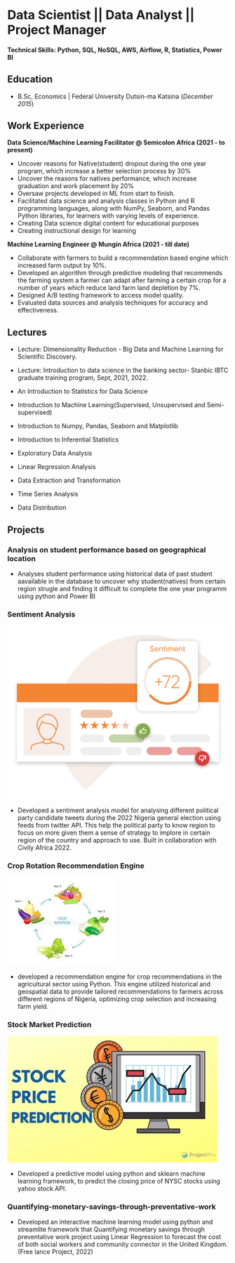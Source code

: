 # Data Scientist || Data Analyst || Project Manager

#### Technical Skills: Python, SQL, NoSQL, AWS, Airflow, R, Statistics, Power BI 

## Education
- B.Sc, Economics | Federal University Dutsin-ma Katsina (_December 2015_)

## Work Experience
**Data Science/Machine Learning Facilitator @ Semicolon Africa (2021 - to present)**
  - Uncover reasons for Native(student) dropout during the one year program, which increase a better selection process by 30%
  - Uncover the reasons for natives performance, which increase graduation and work placement by 20%
  - Oversaw projects developed in ML from start to finish.
  - Facilitated data science and analysis classes in Python and R programming languages, along with  NumPy, Seaborn, and Pandas Python libraries, for learners with varying levels of experience.
  - Creating Data science digital content for educational purposes
  - Creating instructional design for learning

**Machine Learning Engineer @ Mungin Africa (2021 - till date)**
  - Collaborate with farmers to build a recommendation based engine which increased farm output by 10%. 
  - Developed an algorithm through predictive modeling that recommends the farming system a farmer can adapt after farming a certain crop for a number of years which reduce land farm land depletion by 7%.
  - Designed A/B testing framework to access model quality.
  - Evaluated data sources and analysis techniques for accuracy and effectiveness.

## Lectures

- Lecture: Dimensionality Reduction - Big Data and Machine Learning for Scientific Discovery.

- Lecture: Introduction to data science in the banking sector- Stanbic IBTC graduate training program, Sept, 2021, 2022.

- An Introduction to Statistics for Data Science

- Introduction to Machine Learning(Supervised, Unsupervised and Semi-supervised)

- Introduction to Numpy, Pandas, Seaborn and Matplotlib

- Introduction to Inferential Statistics

- Exploratory Data Analysis

- Linear Regression Analysis

- Data Extraction and Transformation

- Time Series Analysis

- Data Distribution 


## Projects
### Analysis on student performance based on geographical location
  - Analyses student performance using historical data of past student aavailable in the database to uncover why student(natives) from certain region strugle and finding it difficult to complete the one year programm using python and Power BI 

### Sentiment Analysis
![](/assets/img/senti.jpg)
  - Developed a sentiment analysis model for analysing different political party candidate tweets during the 2022 Nigeria general election using feeds from twitter API. This help the political party to know region to focus on more given   them a sense of strategy to implore in certain region of the country and approach to use. Built in collaboration with Civily Africa 2022.

### Crop Rotation Recommendation Engine
![](/assets/img/recommendation.jpeg)
  - developed a recommendation engine for crop recommendations in the agricultural sector using Python. This engine utilized historical and geospatial data to provide tailored recommendations to farmers across different regions of Nigeria, optimizing crop selection and increasing farm yield.

### Stock Market Prediction
![](/assets/img/Stock_Price_Prediction.webp)
  -  Developed a predictive model using python and sklearn machine learning framework, to predict the closing price of NYSC stocks using yahoo stock API.

### Quantifying-monetary-savings-through-preventative-work
 - Developed an interactive machine learning model using python and streamlite framework that Quantifying monetary savings through preventative work project using Linear Regression to forecast the cost of both social workers and community connector in the United Kingdom. (Free lance Project, 2022)
